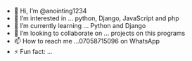 - 👋 Hi, I’m @anointing1234
- 👀 I’m interested in ... python, Django, JavaScript and php
- 🌱 I’m currently learning ... Python and Django 
- 💞️ I’m looking to collaborate on ... projects on this programs
- 📫 How to reach me ...07058715096 on WhatsApp 
- ⚡ Fun fact: ...

<!---
anointing1234/anointing1234 is a ✨ special ✨ repository because its `README.md` (this file) appears on your GitHub profile.
You can click the Preview link to take a look at your changes.
--->
